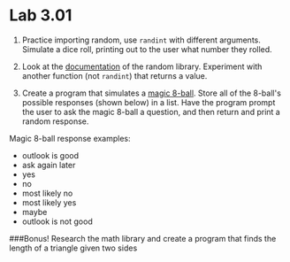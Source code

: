 # Lab 3.01

1) Practice importing random, use `randint` with different arguments. Simulate a dice roll, printing out to the user what number they rolled.

2) Look at the [documentation](https://docs.python.org/2/library/random.html) of the random library. Experiment with another function (not `randint`) that returns a value. 

3) Create a program that simulates a [magic 8-ball](https://en.wikipedia.org/wiki/Magic_8-Ball). Store all of the 8-ball's possible responses (shown below) in a list. Have the program prompt the user to ask the magic 8-ball a question, and then return and print a random response. 

Magic 8-ball response examples: 

* outlook is good
* ask again later
* yes
* no
* most likely no
* most likely yes
* maybe
* outlook is not good

###Bonus!
Research the math library and create a program that finds the length of a triangle given two sides